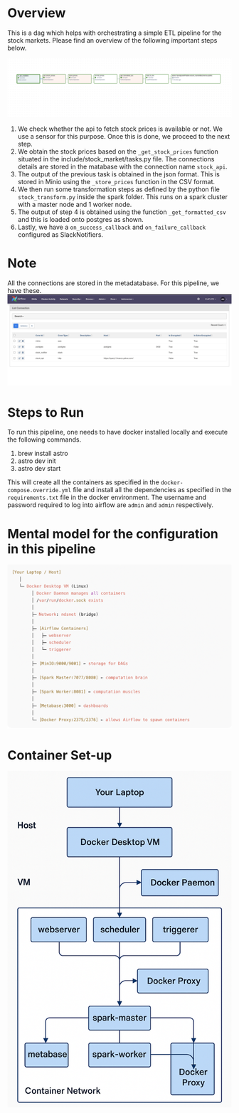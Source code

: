 Overview
========
This is a dag which helps with orchestrating a simple ETL pipeline for the stock markets. Please find an overview of the following important steps below.

![Alt text](image/dag_image.png)

1. We check whether the api to fetch stock prices is available or not. We use a sensor for this purpose. Once this is done, we proceed to the next step.
2. We obtain the stock prices based on the `_get_stock_prices` function situated in the include/stock_market/tasks.py file. The connections details are stored in the matabase with the connection name `stock_api`.
3. The output of the previous task is obtained in the json format. This is stored in Minio using the `_store_prices` function in the CSV format.
4. We then run some transformation steps as defined by the python file `stock_transform.py` inside the spark folder. This runs on a spark cluster with a master node and 1 worker node.
5. The output of step 4 is obtained using the function `_get_formatted_csv` and this is loaded onto postgres as shown.
6. Lastly, we have a `on_success_callback` and `on_failure_callback` configured as SlackNotifiers.


Note
=====
All the connections are stored in the metadatabase. For this pipeline, we have these.
![Alt text](image/connections.png)


Steps to Run
================
To run this pipeline, one needs to have docker installed locally and execute the following commands.

1. brew install astro
2. astro dev init
3. astro dev start

This will create all the containers as specified in the `docker-compose.override.yml` file and install all the dependencies as specified in the `requirements.txt` file in the docker environment.
The username and password required to log into airflow are `admin` and `admin` respectively.


Mental model for the configuration in this pipeline
====================================================
![Alt text](image/mental_model.png)


Container Set-up
==============================================
![Alt text](image/ChatGPT.png)